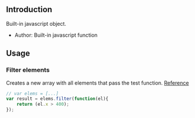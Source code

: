 ## Introduction

Built-in javascript object.

- Author: Built-in javascript function

## Usage

### Filter elements

Creates a new array with all elements that pass the test function. [Reference](https://developer.mozilla.org/en-US/docs/Web/JavaScript/Reference/Global_Objects/Array/filter)

```javascript
// var elems = [...]
var result = elems.filter(function(el){
    return (el.x > 400);
});
```